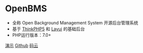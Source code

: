 # OpenBMS

*   全称 Open Background Management System 开源后台管理系统
*   基于 [ThinkPHP5](http://www.thinkphp.cn) 和 [Layui](https://www.layui.com) 的基础后台
*   PHP运行版本：7.0+

[演示](http://www.openbms.cn/admin)
[Github](https://github.com/chenjiacheng/openbms)
[码云](https://gitee.com/openbms/openbms)